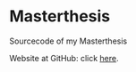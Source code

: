 # Masterthesis
Sourcecode of my Masterthesis
 
Website at GitHub: click [here](https://htmlpreview.github.io/?https://raw.githubusercontent.com/florianthiery/Masterthesis-GeInArFa/master/Homepage/index.htm).
